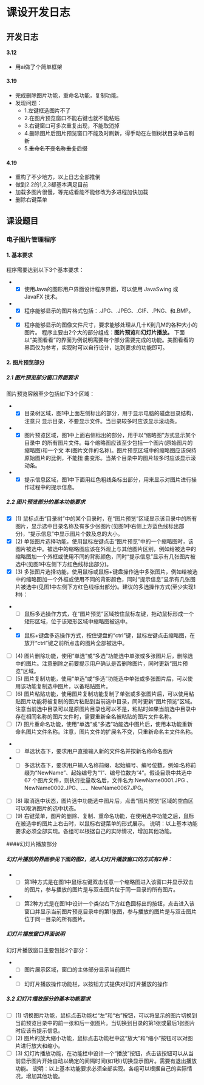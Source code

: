# 课设开发日志
## 开发日志
#### 3.12
-  用ai做了个简单框架
#### 3.19
-  完成删除图片功能，重命名功能，复制功能。
- 发现问题：
  - 1.左键框选图片不了
  - 2.在图片预览窗口不能右键也就不能粘贴
  - 3.右键窗口可多次重复出现，不能取消掉
  - 4.删除图片后图片预览窗口不能及时刷新，得手动在左侧树状目录单击刷新
  - 5.~~重命名不变名称重复后缀~~
#### 4.19
- 重构了不少地方，以上日志全部推倒
- 做到2.2的1,2,3都基本满足目前
- 加载多图片很慢，等完成看能不能修改为多进程加快加载
- 删除右键菜单  
## 课设题目
### 电子图片管理程序
#### 1. 基本要求
程序需要达到以下3个基本要求：
-  + [x] 使用Java的图形用户界面设计程序界面，可以使用 JavaSwing 或 JavaFX 技术。
- + [x] 程序能够显示的图片格式包括：.JPG、.JPEG、.GIF、.PNG、和.BMP。
- + [x] 程序能够显示的图像文件尺寸，要求能够处理从几十K到几M的各种大小的图片。
程序主要由2个大的部分组成：**图片预览**和**幻灯片播放。**
下面以“美图看看”的界面为例说明需要每个部分需要完成的功能。美图看看的界面仅为参考，实现时可以自行设计，达到要求的功能即可。
#### 2. 图片预览部分

##### 2.1 图片预览部分窗口界面要求
图片预览容器至少包括如下3个区域：
- + [x] 目录树区域，图1中上面左侧标出的部分，用于显示电脑的磁盘目录结构，注意只
显示目录，不要显示文件。当目录较多时应该显示滚动条。
- + [x] 图片预览区域，图1中上面右侧标出的部分，用于以“缩略图”方式显示某个目录中
的所有图片文件。每个缩略图应该至少包括一个图片(原始图片的缩略图)和一个文
本(图片文件的名称)。图片预览区域中的缩略图应该保持原始图片的比例，不能扭
曲变形。当某个目录中的图片较多时应该显示滚动条。
- + [x] 提示信息区域，图1中下面用红色粗线条标出部分，用来显示对图片进行操作过程中的提示信息。

##### 2.2 图片预览部分的基本功能要求
+ [x] (1) 鼠标点击“目录树”中的某个目录时，在“图片预览”区域显示该目录中的所有图片，显示选中目录名称及有多少张图片(见图1中右侧上方蓝色线标出部分)，“提示信息”中显示图片个数及总的大小。
+ [x] (2) 单张图片选择功能，使用鼠标左键点击“图片预览”中的一个缩略图时，该图片被选中。被选中的缩略图应该在外观上与其他图片区别，例如给被选中的缩略图加一个外框或使用不同的背影颜色，同时“提示信息”显示有几张图片被选中(见图1中左侧下方红色线标出部分)。
+ [x] (3) 多张图片选择功能，使用鼠标或鼠标+键盘操作选中多张图片，例如给被选中的缩略图加一个外框或使用不同的背影颜色，同时“提示信息”显示有几张图片被选中(见图1中左侧下方红色线标出部分)。建议的多选操作方式(至少实现1种)：
- + [ ] 鼠标多选操作方式，在“图片预览”区域按住鼠标左键，拖动鼠标形成一个矩形区域，位于该矩形区域中缩略图被选中。
- + [x] 鼠标+键盘多选操作方式，按住键盘的“ctrl”键，鼠标左键点击缩略图，在放开“ctrl”键之前所点击的图片全部被选中。

+ [ ] (4) 图片删除功能，使用“单选”或“多选”功能选中单张或多张图片后，删除选中的图片。注意删除之前要提示用户确认是否删除图片，同时更新“图片预览”区域。
+ [ ] (5) 图片复制功能，使用“单选”或“多选”功能选中单张或多张图片后，可以使用该功能复制选中图片，以备粘贴图片。
+ [ ] (6) 图片粘贴功能，使用图片复制功能复制了单张或多张图片后，可以使用粘贴图片功能将被复制的图片粘贴到当前选中目录，同时更新“图片预览”区域。注意当前选中目录可以是原图片目录也可以不是，粘贴时如果当前选中目录中存在相同名称的图片文件时，需要重新全名被粘贴的图片文件名称。
+ [ ] (7) 图片重命名功能，使用“单选”或“多选”功能选中图片后，使用本功能重新命名图片文件名称。注意，图片文件的扩展名不变，只重新命名主文件名称。
- + [ ] 单选状态下，要求用户直接输入新的文件名并按新名称命名图片
- + [ ] 多选状态下，要求用户输入名称前缀、起始编号、编号位数，例如:名称前缀为“NewName”、起始编号为“1”、编号位数为“4”。假设目录中共选中 67 个图片文件，则执行批量改名后，文件名为:NewName0001.JPG 、NewName0002.JPG、...、NewName0067.JPG。
+ [ ] (8) 取消选中状态，图片选中功能选中图片后，点击“图片预览”区域的空白区可以取消图片的选中状态。
+ [ ] (9) 右键菜单，图片的删除、复制、重命名功能，在使用选中功能之后，鼠标在被选中的图片上右击时，以鼠标右键菜单的形式展示。
说明：以上基本功能要求必须全部实现。各组可以根据自己的实际情况，增加其他功能。

####幻灯片播放部分
##### 幻灯片播放的界面参见下面的图2，进入幻灯片播放窗口的方式有2种：
- + [ ] 第1种方式是在图1中鼠标左键双击任意一个缩略图进入该窗口并显示双击的图片，参与播放的图片是与双击图片位于同一目录的所有图片。
- + [ ] 第2种方式是在图1中设计一个类似右下方红色圆标出的按钮，点击进入该窗口并显示当前图片预览目录中的第1张图，参与播放的图片是与双击图片位于同一目录的所有图片。
##### 幻灯片播放窗口界面说明
幻灯片播放窗口主要包括2个部分：
- + [ ] 图片展示区域，窗口的主体部分显示当前图片
- + [ ] 幻灯片播放操作功能栏，以按钮方式提供对幻灯片播放的操作
##### 3.2 幻灯片播放部分的基本功能要求
+ [ ] (1) 切换图片功能，鼠标点击功能栏“左”和“右”按钮，可以将显示的图片切换到当前预览目录中的前一张和后一张图片。当切换到目录的第1张或最后1张图片时应该有提示信息。
+ [ ] (2) 图片的放大缩小功能，鼠标点击功能栏中这“放大”和“缩小”按钮可以对图片进行放大和缩小。
+ [ ] (3) 幻灯片播放功能，在功能栏中设计一个“播放”按钮，点击该按钮可以从当前显示图片开始自动以确定的间隔时间(如1秒)切换显示图片。需要有退出播放功能。
说明：以上基本功能要求必须全部实现。各组可以根据自己的实际情况，增加其他功能。
